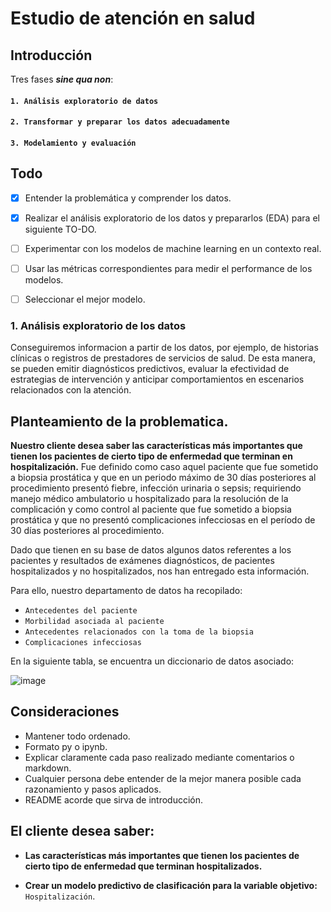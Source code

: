 # **Estudio de atención en salud**

## Introducción

Tres fases **_sine qua non_**:

#### `1. Análisis exploratorio de datos`
#### `2. Transformar y preparar los datos adecuadamente`
#### `3. Modelamiento y evaluación`

## Todo
- [X] Entender la problemática y comprender los datos.
- [X] Realizar el análisis exploratorio de los datos y prepararlos (EDA) para el siguiente TO-DO.
- [ ] Experimentar con los modelos de machine learning en un contexto real.
- [ ] Usar las métricas correspondientes para medir el performance de los modelos.
- [ ] Seleccionar el mejor modelo.



### 1. Análisis exploratorio de los datos

Conseguiremos informacion a partir de los datos, por ejemplo, de historias clínicas o registros de prestadores de servicios de salud. De esta manera, se pueden emitir diagnósticos predictivos, evaluar la efectividad de estrategias de intervención y anticipar comportamientos en escenarios relacionados con la atención.

## Planteamiento de la problematica.
  **Nuestro cliente desea saber las características más importantes que tienen los pacientes de cierto tipo de enfermedad que terminan en hospitalización.** Fue definido como caso aquel paciente que fue sometido a biopsia prostática y que en un periodo máximo de 30 días posteriores al procedimiento presentó fiebre, infección urinaria o sepsis; requiriendo manejo médico ambulatorio u hospitalizado para la resolución de la complicación y como control al paciente que fue sometido a biopsia prostática y que no presentó complicaciones infecciosas en el período de 30 días posteriores al procedimiento.
  
  Dado que tienen en su base de datos algunos datos referentes a los pacientes y resultados de exámenes diagnósticos, de pacientes hospitalizados y no hospitalizados, nos han entregado esta información.  

Para ello, nuestro departamento de datos ha recopilado:
- `Antecedentes del paciente`
- `Morbilidad asociada al paciente`
- `Antecedentes relacionados con la toma de la biopsia`
- `Complicaciones infecciosas`

En la siguiente tabla, se encuentra un diccionario de datos asociado:

![image](https://user-images.githubusercontent.com/118769777/220240501-8c21461d-2de5-495b-954e-10fb9bf38014.png)


## Consideraciones

- Mantener todo ordenado.
- Formato py o ipynb.
- Explicar claramente cada paso realizado mediante comentarios o markdown.
- Cualquier persona debe entender de la mejor manera posible cada razonamiento y pasos aplicados.
- README acorde que sirva de introducción.

## El cliente desea saber:

+ **Las características más importantes que tienen los pacientes de cierto tipo de enfermedad que terminan hospitalizados.**

+ **Crear un modelo predictivo de clasificación para la variable objetivo:** `Hospitalización`.
